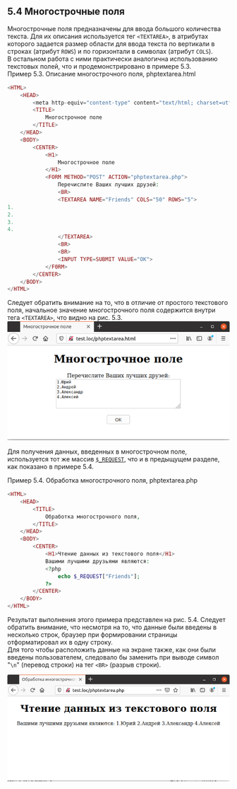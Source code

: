## 5.4 Многострочные поля
Многострочные поля предназначены для ввода большого количества текста. Для их описания используется тег `<TEХTAREA>`, в атрибутах которого задается размер области для ввода текста по вертикали в строках (атрибут `ROWS`) и по горизонтали в символах (атрибут `COLS`).  
В остальном работа с ними практически
аналогична использованию текстовых полей, что и продемонстрировано в примере 5.3.  
Пример 5.3. Описание многострочного поля, phptextarea.html
```php
<HTML>
    <HEAD>
        <meta http-equiv="content-type" content="text/html; charset=utf-8" />
        <TITLE>
            Многострочнoе полe
        </TITLE>
    </HEAD>
    <BODY>
        <CENTER>
            <H1>
                Многострочнoе полe
            </H1>
            <FORM METHOD="POST" ACTION="phptextarea.php">
                Перечислите Ваших лучших друзей:
                <BR>
                <TEXTAREA NAME="Friends" COLS="50" ROWS="5">
1.
2.
3.
4.
                </TEXTAREA>
                <BR>
                <BR>               
                <INPUT TYPE=SUBMIT VALUE="OK">
            </F0RM>
        </CENTER>
    </BODY>
</HTML>
```
Следует обратить внимание на то, что в отличие от простого текстового поля, начальное значение многострочного поля содержится внутри тега `<TEXTAREA>`, что видно на рис. 5.3.
![Многострочное поле](images/mnogostrochnoe-pole.png)  

Для получения данных, введенных в многострочном поле, используется тот же массив [`$_REQUEST`](https://www.php.net/manual/ru/reserved.variables.request), что и в предыщущем разделе, как показано в примере 5.4.  

Пример 5.4. Обработка многострочного поля, phptextarea.php
```php
<HTML>
    <HEAD>
        <TITLE>
            Обработка многострочного поля,
        </TITLE>
    </HEAD>
    <BODY>
        <CENTER>
            <H1>Чтение данных из текстового поля</H1>
            Вашими лучшими друзьями являются:
            <?php
                echo $_REQUEST["Friends"];
            ?>
        </CENTER>
    </BODY>
</HTML>
```
Результат выполнения этого примера представлен на рис. 5.4. Следует обратить внимание, что несмотря на то, что данные были введены в несколько строк, браузер при формировании страницы отформатировал их в одну строку.  
Для того чтобы расположить данные на экране также, как они были введены пользователем, следовало бы заменить при выводе символ "`\n`" (перевод строки) на тег `<BR>` (разрыв строки).  

![Многострочные поля](images/mnogostrochnye-polya.png)
